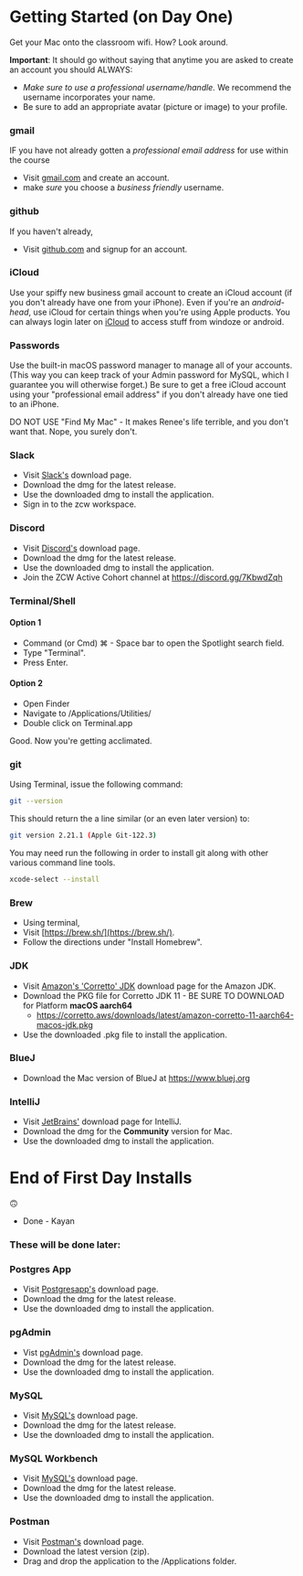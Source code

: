 # Getting Started (on Day One)


Get your Mac onto the classroom wifi. How? Look around.

**Important**: It should go without saying that anytime you are asked to create an account you should ALWAYS:

* *Make sure to use a professional username/handle.* We recommend the username incorporates your name. 
* Be sure to add an appropriate avatar (picture or image) to your profile. 



### gmail

IF you have not already gotten a _professional email address_ for use within the course

* Visit [gmail.com](https://www.google.com/gmail/about/) and create an account.
* make *sure* you choose a *business friendly* username.

### github

If you haven't already, 

* Visit [github.com](https://github.com/) and signup for an account.  

### iCloud

Use your spiffy new business gmail account to create an iCloud account (if you don't already have one from your iPhone).
Even if you're an *android-head*, use iCloud for certain things when you're using Apple products. You can always login later on [iCloud](iCloud.com) to access stuff from windoze or android.

### Passwords

Use the built-in macOS password manager to manage all of your accounts. (This way you can keep track of your Admin password for MySQL, which I guarantee you will otherwise forget.)
Be sure to get a free iCloud account using your "professional email address" if you don't already have one tied to an iPhone.

DO NOT USE "Find My Mac" - It makes Renee's life terrible, and you don't want that. Nope, you surely don't.

### Slack

* Visit [Slack's](https://slack.com/downloads/mac) download page.
* Download the dmg for the latest release.
* Use the downloaded dmg to install the application.
* Sign in to the zcw workspace.


### Discord

* Visit [Discord's](https://discord.com/new/download) download page.
* Download the dmg for the latest release.
* Use the downloaded dmg to install the application.
* Join the ZCW Active Cohort channel at https://discord.gg/7KbwdZqh


### Terminal/Shell

#### Option 1
* Command (or Cmd) ⌘ - Space bar to open the Spotlight search field. 
* Type "Terminal". 
* Press Enter.

#### Option 2 

* Open Finder
* Navigate to /Applications/Utilities/
* Double click on Terminal.app

Good. Now you're getting acclimated.

### git

Using Terminal, issue the following command:
```bash
git --version
```

This should return the a line similar (or an even later version) to:  
```bash
git version 2.21.1 (Apple Git-122.3)
```

You may need run the following in order to install git along with other various command line tools.
```bash
xcode-select --install
```

### Brew

* Using terminal,
* Visit [https://brew.sh/](https://brew.sh/).
* Follow the directions under "Install Homebrew".


### JDK 

* Visit [Amazon's 'Corretto' JDK](https://docs.aws.amazon.com/corretto/latest/corretto-11-ug/macos-install.html) download page for the Amazon JDK.
* Download the PKG file for Corretto JDK 11 - BE SURE TO DOWNLOAD for Platform __macOS aarch64__
  * https://corretto.aws/downloads/latest/amazon-corretto-11-aarch64-macos-jdk.pkg
* Use the downloaded .pkg file to install the application.

### BlueJ

* Download the Mac version of BlueJ at https://www.bluej.org

### IntelliJ

* Visit [JetBrains'](https://www.jetbrains.com/idea/download/#section=mac) download page for IntelliJ.
* Download the dmg for the **Community** version for Mac.
* Use the downloaded dmg to install the application.

# End of First Day Installs

:upside_down_face:
* Done - Kayan

### These will be done later:

### Postgres App

* Visit [Postgresapp's](https://postgresapp.com/downloads.html) download page.
* Download the dmg for the latest release.
* Use the downloaded dmg to install the application.


### pgAdmin 

* Vist [pgAdmin's](https://www.pgadmin.org) download page.
* Download the dmg for the latest release.
* Use the downloaded dmg to install the application.


### MySQL

* Visit [MySQL's](https://dev.mysql.com/downloads/mysql/) download page.
* Download the dmg for the latest release.
* Use the downloaded dmg to install the application.


### MySQL Workbench

* Visit [MySQL's](https://dev.mysql.com/downloads/workbench/) download page.
* Download the dmg for the latest release.
* Use the downloaded dmg to install the application.


### Postman

* Visit [Postman's](https://www.postman.com/downloads/) download page.
* Download the latest version (zip).
* Drag and drop the application to the /Applications folder.
